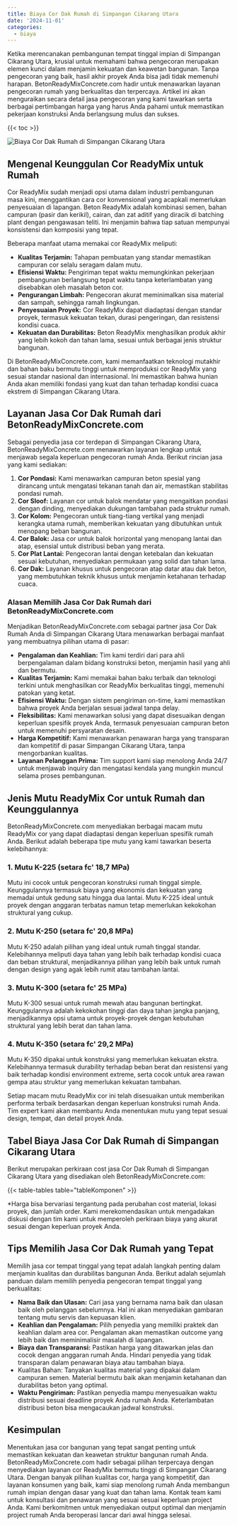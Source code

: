 ```yaml
---
title: Biaya Cor Dak Rumah di Simpangan Cikarang Utara
date: '2024-11-01'
categories:
  - biaya
---
```


Ketika merencanakan pembangunan tempat tinggal impian di Simpangan Cikarang Utara, krusial untuk memahami bahwa pengecoran merupakan elemen kunci dalam menjamin kekuatan dan keawetan bangunan. Tanpa pengecoran yang baik, hasil akhir proyek Anda bisa jadi tidak memenuhi harapan. BetonReadyMixConcrete.com hadir untuk menawarkan layanan pengecoran rumah yang berkualitas dan terpercaya. Artikel ini akan menguraikan secara detail jasa pengecoran yang kami tawarkan serta berbagai pertimbangan harga yang harus Anda pahami untuk memastikan pekerjaan konstruksi Anda berlangsung mulus dan sukses.

{{< toc >}}

![Biaya Cor Dak Rumah di Simpangan Cikarang Utara](https://betoncor8.github.io/cor/harga-beton-readymix-concrete%20(45).png)

## Mengenal Keunggulan Cor ReadyMix untuk Rumah

Cor ReadyMix sudah menjadi opsi utama dalam industri pembangunan masa kini, menggantikan cara cor konvensional yang acapkali memerlukan penyesuaian di lapangan. Beton ReadyMix adalah kombinasi semen, bahan campuran (pasir dan kerikil), cairan, dan zat aditif yang diracik di batching plant dengan pengawasan teliti. Ini menjamin bahwa tiap satuan mempunyai konsistensi dan komposisi yang tepat.

Beberapa manfaat utama memakai cor ReadyMix meliputi:

- **Kualitas Terjamin:** Tahapan pembuatan yang standar memastikan campuran cor selalu seragam dalam mutu.
- **Efisiensi Waktu:** Pengiriman tepat waktu memungkinkan pekerjaan pembangunan berlangsung tepat waktu tanpa keterlambatan yang disebabkan oleh masalah beton cor.
- **Pengurangan Limbah:** Pengecoran akurat meminimalkan sisa material dan sampah, sehingga ramah lingkungan.
- **Penyesuaian Proyek:** Cor ReadyMix dapat diadaptasi dengan standar proyek, termasuk kekuatan tekan, durasi pengeringan, dan resistensi kondisi cuaca.
- **Kekuatan dan Durabilitas:** Beton ReadyMix menghasilkan produk akhir yang lebih kokoh dan tahan lama, sesuai untuk berbagai jenis struktur bangunan.

Di BetonReadyMixConcrete.com, kami memanfaatkan teknologi mutakhir dan bahan baku bermutu tinggi untuk memproduksi cor ReadyMix yang sesuai standar nasional dan internasional. Ini memastikan bahwa hunian Anda akan memiliki fondasi yang kuat dan tahan terhadap kondisi cuaca ekstrem di Simpangan Cikarang Utara.

## Layanan Jasa Cor Dak Rumah dari BetonReadyMixConcrete.com

Sebagai penyedia jasa cor terdepan di Simpangan Cikarang Utara, BetonReadyMixConcrete.com menawarkan layanan lengkap untuk menjawab segala keperluan pengecoran rumah Anda. Berikut rincian jasa yang kami sediakan:

1. **Cor Pondasi:** Kami menawarkan campuran beton spesial yang dirancang untuk mengatasi tekanan tanah dan air, memastikan stabilitas pondasi rumah.
2. **Cor Sloof:** Layanan cor untuk balok mendatar yang mengaitkan pondasi dengan dinding, menyediakan dukungan tambahan pada struktur rumah.
3. **Cor Kolom:** Pengecoran untuk tiang-tiang vertikal yang menjadi kerangka utama rumah, memberikan kekuatan yang dibutuhkan untuk menopang beban bangunan.
4. **Cor Balok:** Jasa cor untuk balok horizontal yang menopang lantai dan atap, esensial untuk distribusi beban yang merata.
5. **Cor Plat Lantai:** Pengecoran lantai dengan ketebalan dan kekuatan sesuai kebutuhan, menyediakan permukaan yang solid dan tahan lama.
6. **Cor Dak:** Layanan khusus untuk pengecoran atap datar atau dak beton, yang membutuhkan teknik khusus untuk menjamin ketahanan terhadap cuaca.

### Alasan Memilih Jasa Cor Dak Rumah dari BetonReadyMixConcrete.com

Menjadikan BetonReadyMixConcrete.com sebagai partner jasa Cor Dak Rumah Anda di Simpangan Cikarang Utara menawarkan berbagai manfaat yang membuatnya pilihan utama di pasar:

- **Pengalaman dan Keahlian:** Tim kami terdiri dari para ahli berpengalaman dalam bidang konstruksi beton, menjamin hasil yang ahli dan bermutu.
- **Kualitas Terjamin:** Kami memakai bahan baku terbaik dan teknologi terkini untuk menghasilkan cor ReadyMix berkualitas tinggi, memenuhi patokan yang ketat.
- **Efisiensi Waktu:** Dengan sistem pengiriman on-time, kami memastikan bahwa proyek Anda berjalan sesuai jadwal tanpa delay.
- **Fleksibilitas:** Kami menawarkan solusi yang dapat disesuaikan dengan keperluan spesifik proyek Anda, termasuk penyesuaian campuran beton untuk memenuhi persyaratan desain.
- **Harga Kompetitif:** Kami menawarkan penawaran harga yang transparan dan kompetitif di pasar Simpangan Cikarang Utara, tanpa mengorbankan kualitas.
- **Layanan Pelanggan Prima:** Tim support kami siap menolong Anda 24/7 untuk menjawab inquiry dan mengatasi kendala yang mungkin muncul selama proses pembangunan.

## Jenis Mutu ReadyMix Cor untuk Rumah dan Keunggulannya

BetonReadyMixConcrete.com menyediakan berbagai macam mutu ReadyMix cor yang dapat diadaptasi dengan keperluan spesifik rumah Anda. Berikut adalah beberapa tipe mutu yang kami tawarkan beserta kelebihannya:

### 1\. Mutu K-225 (setara fc' 18,7 MPa)

Mutu ini cocok untuk pengecoran konstruksi rumah tinggal simple. Keunggulannya termasuk biaya yang ekonomis dan kekuatan yang memadai untuk gedung satu hingga dua lantai. Mutu K-225 ideal untuk proyek dengan anggaran terbatas namun tetap memerlukan kekokohan struktural yang cukup.

### 2\. Mutu K-250 (setara fc' 20,8 MPa)

Mutu K-250 adalah pilihan yang ideal untuk rumah tinggal standar. Kelebihannya meliputi daya tahan yang lebih baik terhadap kondisi cuaca dan beban struktural, menjadikannya pilihan yang lebih baik untuk rumah dengan design yang agak lebih rumit atau tambahan lantai.

### 3\. Mutu K-300 (setara fc' 25 MPa)

Mutu K-300 sesuai untuk rumah mewah atau bangunan bertingkat. Keunggulannya adalah kekokohan tinggi dan daya tahan jangka panjang, menjadikannya opsi utama untuk proyek-proyek dengan kebutuhan struktural yang lebih berat dan tahan lama.

### 4\. Mutu K-350 (setara fc' 29,2 MPa)

Mutu K-350 dipakai untuk konstruksi yang memerlukan kekuatan ekstra. Kelebihannya termasuk durability terhadap beban berat dan resistensi yang baik terhadap kondisi environment extreme, serta cocok untuk area rawan gempa atau struktur yang memerlukan kekuatan tambahan.

Setiap macam mutu ReadyMix cor ini telah disesuaikan untuk memberikan performa terbaik berdasarkan dengan keperluan konstruksi rumah Anda. Tim expert kami akan membantu Anda menentukan mutu yang tepat sesuai design, tempat, dan detail proyek Anda.

## Tabel Biaya Jasa Cor Dak Rumah di Simpangan Cikarang Utara

Berikut merupakan perkiraan cost jasa Cor Dak Rumah di Simpangan Cikarang Utara yang disediakan oleh BetonReadyMixConcrete.com:

{{< table-tables table="tableKomponen" >}}

\*Harga bisa bervariasi tergantung pada perubahan cost material, lokasi proyek, dan jumlah order. Kami merekomendasikan untuk mengadakan diskusi dengan tim kami untuk memperoleh perkiraan biaya yang akurat sesuai dengan keperluan proyek Anda.

## Tips Memilih Jasa Cor Dak Rumah yang Tepat

Memilih jasa cor tempat tinggal yang tepat adalah langkah penting dalam menjamin kualitas dan durabilitas bangunan Anda. Berikut adalah sejumlah panduan dalam memilih penyedia pengecoran tempat tinggal yang berkualitas:

- **Nama Baik dan Ulasan:** Cari jasa yang bernama nama baik dan ulasan baik oleh pelanggan sebelumnya. Hal ini akan menyediakan gambaran tentang mutu servis dan kepuasan klien.
- **Keahlian dan Pengalaman:** Pilih penyedia yang memiliki praktek dan keahlian dalam area cor. Pengalaman akan memastikan outcome yang lebih baik dan meminimalisir masalah di lapangan.
- **Biaya dan Transparansi:** Pastikan harga yang ditawarkan jelas dan cocok dengan anggaran rumah Anda. Hindari penyedia yang tidak transparan dalam penawaran biaya atau tambahan biaya.
- Kualitas Bahan: Tanyakan kualitas material yang dipakai dalam campuran semen. Material bermutu baik akan menjamin ketahanan dan durabilitas beton yang optimal.
- **Waktu Pengiriman:** Pastikan penyedia mampu menyesuaikan waktu distribusi sesuai deadline proyek Anda rumah Anda. Keterlambatan distribusi beton bisa mengacaukan jadwal konstruksi.

## Kesimpulan

Menentukan jasa cor bangunan yang tepat sangat penting untuk memastikan kekuatan dan keawetan struktur bangunan rumah Anda. BetonReadyMixConcrete.com hadir sebagai pilihan terpercaya dengan menyediakan layanan cor ReadyMix bermutu tinggi di Simpangan Cikarang Utara. Dengan banyak pilihan kualitas cor, harga yang kompetitif, dan layanan konsumen yang baik, kami siap menolong rumah Anda membangun rumah impian dengan dasar yang kuat dan tahan lama. Kontak team kami untuk konsultasi dan penawaran yang sesuai sesuai keperluan project Anda. Kami berkomitmen untuk menyediakan output optimal dan menjamin project rumah Anda beroperasi lancar dari awal hingga selesai.
